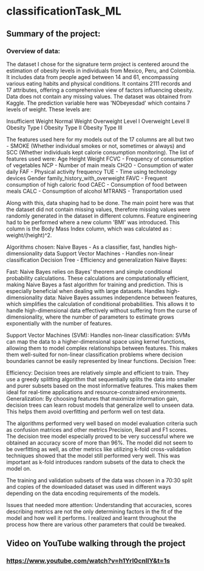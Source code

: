 # classificationTask_ML

## Summary of the project:

### Overview of data:
 The dataset I chose for the signature term project is centered around the estimation of obesity levels in individuals from Mexico, Peru, and Colombia. It includes data from people aged between 14 and 61, encompassing various eating habits and physical conditions. It contains 2111 records and 17 attributes, offering a comprehensive view of factors influencing obesity. Data does not contain any missing values. The dataset was obtained from Kaggle.
The prediction variable here was 'NObeyesdad' which contains 7 levels of weight. These levels are:

Insufficient Weight
Normal Weight
Overweight Level I
Overweight Level II
Obesity Type I
Obesity Type II
Obesity Type III

The features used here for my models out of the 17 columns are all but two - SMOKE (Whether individual smokes or not, sometimes or always) and SCC (Whether individuals kept calorie consumption monitoring). The list of features used were:
Age
Height
Weight
FCVC - Frequency of consumption of vegetables
NCP - Number of main meals
CH2O - Consumption of water daily
FAF - Physical activity frequency
TUE - Time using technology devices
Gender
family_history_with_overweight
FAVC - Frequent consumption of high caloric food
CAEC - Consumption of food between meals
CALC - Consumption of alcohol
MTRANS - Transportation used

Along with this, data shaping had to be done. The main point here was that the dataset did not contain missing values, therefore missing values were randomly generated in the dataset in different columns. Feature engineering had to be performed where a new column 'BMI' was introduced. This column is the Body Mass Index column, which was calculated as : weight/(height)^2.


Algorithms chosen:
Naive Bayes - As a classifier, fast, handles high-dimensionality data
Support Vector Machines - Handles non-linear classification
Decision Tree - Efficiency and generalization
Naive Bayes:

Fast: Naive Bayes relies on Bayes' theorem and simple conditional probability calculations. These calculations are computationally efficient, making Naive Bayes a fast algorithm for training and prediction. This is especially beneficial when dealing with large datasets.
Handles high-dimensionality data: Naive Bayes assumes independence between features, which simplifies the calculation of conditional probabilities. This allows it to handle high-dimensional data effectively without suffering from the curse of dimensionality, where the number of parameters to estimate grows exponentially with the number of features.

Support Vector Machines (SVM):
Handles non-linear classification: SVMs can map the data to a higher-dimensional space using kernel functions, allowing them to model complex relationships between features. This makes them well-suited for non-linear classification problems where decision boundaries cannot be easily represented by linear functions.
Decision Tree:

Efficiency: Decision trees are relatively simple and efficient to train. They use a greedy splitting algorithm that sequentially splits the data into smaller and purer subsets based on the most informative features. This makes them ideal for real-time applications and resource-constrained environments.
Generalization: By choosing features that maximize information gain, decision trees can learn robust models that generalize well to unseen data. This helps them avoid overfitting and perform well on test data.

The algorithms performed very well based on model evaluation criteria such as confusion matrices and other metrics Precision, Recall and F1 scores.
The decision tree model especially proved to be very successful where we obtained an accuracy score of more than 96%. The model did not seem to be overfitting as well, as other metrics like utilizing k-fold cross-validation techniques showed that the model still performed very well. This was important as k-fold introduces random subsets of the data to check the model on.

The training and validation subsets of the data was chosen in a 70:30 split and copies of the downloaded dataset was used in different ways depending on the data encoding requirements of the models.

Issues that needed more attention:
Understanding that accuracies, scores describing metrics are not the only determining factors in the fit of the model and how well it performs. I realized and learnt throughout the process how there are various other parameters that could be tweaked.

## Video on YouTube walking through the project
### https://www.youtube.com/watch?v=h1YrI0cnlIY&t=1s

